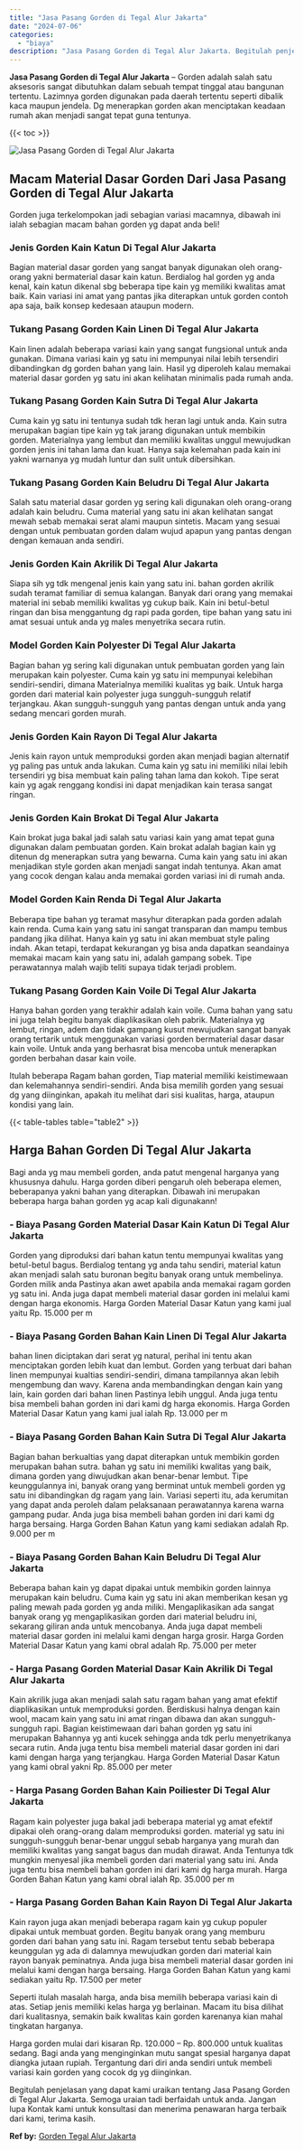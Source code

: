 ```yaml
---
title: "Jasa Pasang Gorden di Tegal Alur Jakarta"
date: "2024-07-06"
categories: 
  - "biaya"
description: "Jasa Pasang Gorden di Tegal Alur Jakarta. Begitulah penjelasan yang dapat kami uraikan tentang Jasa Pasang Gorden di Tegal Alur Jakarta. Semoga uraian tadi b..."
---
```


**Jasa Pasang Gorden di Tegal Alur Jakarta** – Gorden adalah salah satu aksesoris sangat dibutuhkan dalam sebuah tempat tinggal atau bangunan tertentu. Lazimnya gorden digunakan pada daerah tertentu seperti dibalik kaca maupun jendela. Dg menerapkan gorden akan menciptakan keadaan rumah akan menjadi sangat tepat guna tentunya.

{{< toc >}}

![Jasa Pasang Gorden di Tegal Alur Jakarta](/images/pasang-gorden-murah02.png)

## Macam Material Dasar Gorden Dari Jasa Pasang Gorden di Tegal Alur Jakarta

Gorden juga terkelompokan jadi sebagian variasi macamnya, dibawah ini ialah sebagian macam bahan gorden yg dapat anda beli!

### Jenis Gorden Kain Katun Di Tegal Alur Jakarta

Bagian material dasar gorden yang sangat banyak digunakan oleh orang-orang yakni bermaterial dasar kain katun. Berdialog hal gorden yg anda kenal, kain katun dikenal sbg beberapa tipe kain yg memiliki kwalitas amat baik. Kain variasi ini amat yang pantas jika diterapkan untuk gorden contoh apa saja, baik konsep kedesaan ataupun modern.

### Tukang Pasang Gorden Kain Linen Di Tegal Alur Jakarta

Kain linen adalah beberapa variasi kain yang sangat fungsional untuk anda gunakan. Dimana variasi kain yg satu ini mempunyai nilai lebih tersendiri dibandingkan dg gorden bahan yang lain. Hasil yg diperoleh kalau memakai material dasar gorden yg satu ini akan kelihatan minimalis pada rumah anda.

### Tukang Pasang Gorden Kain Sutra Di Tegal Alur Jakarta

Cuma kain yg satu ini tentunya sudah tdk heran lagi untuk anda. Kain sutra merupakan bagian tipe kain yg tak jarang digunakan untuk membikin gorden. Materialnya yang lembut dan memiliki kwalitas unggul mewujudkan gorden jenis ini tahan lama dan kuat. Hanya saja kelemahan pada kain ini yakni warnanya yg mudah luntur dan sulit untuk dibersihkan.

### Tukang Pasang Gorden Kain Beludru Di Tegal Alur Jakarta

Salah satu material dasar gorden yg sering kali digunakan oleh orang-orang adalah kain beludru. Cuma material yang satu ini akan kelihatan sangat mewah sebab memakai serat alami maupun sintetis. Macam yang sesuai dengan untuk pembuatan gorden dalam wujud apapun yang pantas dengan dengan kemauan anda sendiri.

### Jenis Gorden Kain Akrilik Di Tegal Alur Jakarta

Siapa sih yg tdk mengenal jenis kain yang satu ini. bahan gorden akrilik sudah teramat familiar di semua kalangan. Banyak dari orang yang memakai material ini sebab memiliki kwalitas yg cukup baik. Kain ini betul-betul ringan dan bisa menggantung dg rapi pada gorden, tipe bahan yang satu ini amat sesuai untuk anda yg males menyetrika secara rutin.

### Model Gorden Kain Polyester Di Tegal Alur Jakarta

Bagian bahan yg sering kali digunakan untuk pembuatan gorden yang lain merupakan kain polyester. Cuma kain yg satu ini mempunyai kelebihan sendiri-sendiri, dimana Materialnya memiliki kualitas yg baik. Untuk harga gorden dari material kain polyester juga sungguh-sungguh relatif terjangkau. Akan sungguh-sungguh yang pantas dengan untuk anda yang sedang mencari gorden murah.

### Jenis Gorden Kain Rayon Di Tegal Alur Jakarta

Jenis kain rayon untuk memproduksi gorden akan menjadi bagian alternatif yg paling pas untuk anda lakukan. Cuma kain yg satu ini memiliki nilai lebih tersendiri yg bisa membuat kain paling tahan lama dan kokoh. Tipe serat kain yg agak renggang kondisi ini dapat menjadikan kain terasa sangat ringan.

### Jenis Gorden Kain Brokat Di Tegal Alur Jakarta

Kain brokat juga bakal jadi salah satu variasi kain yang amat tepat guna digunakan dalam pembuatan gorden. Kain brokat adalah bagian kain yg ditenun dg menerapkan sutra yang bewarna. Cuma kain yang satu ini akan menjadikan style gorden akan menjadi sangat indah tentunya. Akan amat yang cocok dengan kalau anda memakai gorden variasi ini di rumah anda.

### Model Gorden Kain Renda Di Tegal Alur Jakarta

Beberapa tipe bahan yg teramat masyhur diterapkan pada gorden adalah kain renda. Cuma kain yang satu ini sangat transparan dan mampu tembus pandang jika dilihat. Hanya kain yg satu ini akan membuat style paling indah. Akan tetapi, terdapat kekurangan yg bisa anda dapatkan seandainya memakai macam kain yang satu ini, adalah gampang sobek. Tipe perawatannya malah wajib teliti supaya tidak terjadi problem.

### Tukang Pasang Gorden Kain Voile Di Tegal Alur Jakarta

Hanya bahan gorden yang terakhir adalah kain voile. Cuma bahan yang satu ini juga telah begitu banyak diaplikasikan oleh pabrik. Materialnya yg lembut, ringan, adem dan tidak gampang kusut mewujudkan sangat banyak orang tertarik untuk menggunakan variasi gorden bermaterial dasar dasar kain voile. Untuk anda yang berhasrat bisa mencoba untuk menerapkan gorden berbahan dasar kain voile.

Itulah beberapa Ragam bahan gorden, Tiap material memiliki keistimewaan dan kelemahannya sendiri-sendiri. Anda bisa memilih gorden yang sesuai dg yang diinginkan, apakah itu melihat dari sisi kualitas, harga, ataupun kondisi yang lain.

{{< table-tables table="table2" >}}

## Harga Bahan Gorden Di Tegal Alur Jakarta

Bagi anda yg mau membeli gorden, anda patut mengenal harganya yang khususnya dahulu. Harga gorden diberi pengaruh oleh beberapa elemen, beberapanya yakni bahan yang diterapkan. Dibawah ini merupakan beberapa harga bahan gorden yg acap kali digunakann!

### \- Biaya Pasang Gorden Material Dasar Kain Katun Di Tegal Alur Jakarta

Gorden yang diproduksi dari bahan katun tentu mempunyai kwalitas yang betul-betul bagus. Berdialog tentang yg anda tahu sendiri, material katun akan menjadi salah satu buronan begitu banyak orang untuk membelinya. Gorden milik anda Pastinya akan awet apabila anda memakai ragam gorden yg satu ini. Anda juga dapat membeli material dasar gorden ini melalui kami dengan harga ekonomis. Harga Gorden Material Dasar Katun yang kami jual yaitu Rp. 15.000 per m

### \- Biaya Pasang Gorden Bahan Kain Linen Di Tegal Alur Jakarta

bahan linen diciptakan dari serat yg natural, perihal ini tentu akan menciptakan gorden lebih kuat dan lembut. Gorden yang terbuat dari bahan linen mempunyai kualtias sendiri-sendiri, dimana tampilannya akan lebih mengembung dan wavy. Karena anda membandingkan dengan kain yang lain, kain gorden dari bahan linen Pastinya lebih unggul. Anda juga tentu bisa membeli bahan gorden ini dari kami dg harga ekonomis. Harga Gorden Material Dasar Katun yang kami jual ialah Rp. 13.000 per m

### \- Biaya Pasang Gorden Bahan Kain Sutra Di Tegal Alur Jakarta

Bagian bahan berkualtias yang dapat diterapkan untuk membikin gorden merupakan bahan sutra. bahan yg satu ini memiliki kwalitas yang baik, dimana gorden yang diwujudkan akan benar-benar lembut. Tipe keunggulannya ini, banyak orang yang berminat untuk membeli gorden yg satu ini dibandingkan dg ragam yang lain. Variasi seperti itu, ada kerumitan yang dapat anda peroleh dalam pelaksanaan perawatannya karena warna gampang pudar. Anda juga bisa membeli bahan gorden ini dari kami dg harga bersaing. Harga Gorden Bahan Katun yang kami sediakan adalah Rp. 9.000 per m

### \- Biaya Pasang Gorden Bahan Kain Beludru Di Tegal Alur Jakarta

Beberapa bahan kain yg dapat dipakai untuk membikin gorden lainnya merupakan kain beludru. Cuma kain yg satu ini akan memberikan kesan yg paling mewah pada gorden yg anda miliki. Mengaplikasikan ada sangat banyak orang yg mengaplikasikan gorden dari material beludru ini, sekarang giliran anda untuk mencobanya. Anda juga dapat membeli material dasar gorden ini melalui kami dengan harga grosir. Harga Gorden Material Dasar Katun yang kami obral adalah Rp. 75.000 per meter

### \- Harga Pasang Gorden Material Dasar Kain Akrilik Di Tegal Alur Jakarta

Kain akrilik juga akan menjadi salah satu ragam bahan yang amat efektif diaplikasikan untuk memproduksi gorden. Berdiskusi halnya dengan kain wool, macam kain yang satu ini amat ringan dibawa dan akan sungguh-sungguh rapi. Bagian keistimewaan dari bahan gorden yg satu ini merupakan Bahannya yg anti kucek sehingga anda tdk perlu menyetrikanya secara rutin. Anda juga tentu bisa membeli material dasar gorden ini dari kami dengan harga yang terjangkau. Harga Gorden Material Dasar Katun yang kami obral yakni Rp. 85.000 per meter

### \- Harga Pasang Gorden Bahan Kain Poiliester Di Tegal Alur Jakarta

Ragam kain polyester juga bakal jadi beberapa material yg amat efektif dipakai oleh orang-orang dalam memproduksi gorden. material yg satu ini sungguh-sungguh benar-benar unggul sebab harganya yang murah dan memiliki kwalitas yang sangat bagus dan mudah dirawat. Anda Tentunya tdk mungkin menyesal jika membeli gorden dari material yang satu ini. Anda juga tentu bisa membeli bahan gorden ini dari kami dg harga murah. Harga Gorden Bahan Katun yang kami obral ialah Rp. 35.000 per m

### \- Harga Pasang Gorden Bahan Kain Rayon Di Tegal Alur Jakarta

Kain rayon juga akan menjadi beberapa ragam kain yg cukup populer dipakai untuk membuat gorden. Begitu banyak orang yang memburu gorden dari bahan yang satu ini. Ragam tersebut tentu sebab beberapa keunggulan yg ada di dalamnya mewujudkan gorden dari material kain rayon banyak peminatnya. Anda juga bisa membeli material dasar gorden ini melalui kami dengan harga bersaing. Harga Gorden Bahan Katun yang kami sediakan yaitu Rp. 17.500 per meter

Seperti itulah masalah harga, anda bisa memilih beberapa variasi kain di atas. Setiap jenis memiliki kelas harga yg berlainan. Macam itu bisa dilihat dari kualitasnya, semakin baik kwalitas kain gorden karenanya kian mahal tingkatan harganya.

Harga gorden mulai dari kisaran Rp. 120.000 – Rp. 800.000 untuk kualitas sedang. Bagi anda yang menginginkan mutu sangat spesial harganya dapat diangka jutaan rupiah. Tergantung dari diri anda sendiri untuk membeli variasi kain gorden yang cocok dg yg diinginkan.

Begitulah penjelasan yang dapat kami uraikan tentang Jasa Pasang Gorden di Tegal Alur Jakarta. Semoga uraian tadi berfaidah untuk anda. Jangan lupa Kontak kami untuk konsultasi dan menerima penawaran harga terbaik dari kami, terima kasih.

**Ref by:**  [Gorden  Tegal Alur Jakarta](https://id.wikipedia.org/wiki/Gorden)
